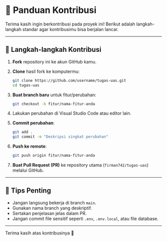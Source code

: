 # 🤝 Panduan Kontribusi

Terima kasih ingin berkontribusi pada proyek ini! Berikut adalah langkah-langkah standar agar kontribusimu bisa berjalan lancar.

---

## 🚧 Langkah-langkah Kontribusi

1. **Fork** repository ini ke akun GitHub kamu.
2. **Clone** hasil fork ke komputermu:
   ```bash
   git clone https://github.com/username/tugas-uas.git
   cd tugas-uas
   ```

3. **Buat branch baru** untuk fitur/perubahan:
   ```bash
   git checkout -b fitur/nama-fitur-anda
   ```

4. Lakukan perubahan di Visual Studio Code atau editor lain.

5. **Commit perubahan**:
   ```bash
   git add .
   git commit -m "Deskripsi singkat perubahan"
   ```

6. **Push ke remote**:
   ```bash
   git push origin fitur/nama-fitur-anda
   ```

7. **Buat Pull Request (PR)** ke repository utama (`firman742/tugas-uas`) melalui GitHub.

---

## 📌 Tips Penting

- Jangan langsung bekerja di branch `main`.
- Gunakan nama branch yang deskriptif.
- Sertakan penjelasan jelas dalam PR.
- Jangan commit file sensitif seperti `.env`, `.env.local`, atau file database.

---

Terima kasih atas kontribusinya 🙌
